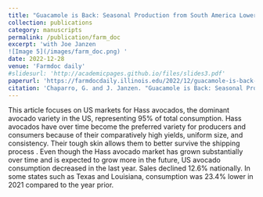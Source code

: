 ```yaml
---
title: "Guacamole is Back: Seasonal Production from South America Lowered Avocado Prices"
collection: publications
category: manuscripts
permalink: /publication/farm_doc
excerpt: 'with Joe Janzen
![Image 5](/images/farm_doc.png) '
date: 2022-12-28
venue: 'Farmdoc daily'
#slidesurl: 'http://academicpages.github.io/files/slides3.pdf'
paperurl: 'https://farmdocdaily.illinois.edu/2022/12/guacamole-is-back-seasonal-production-from-south-america-lowered-avocado-prices.html'
citation: 'Chaparro, G. and J. Janzen. "Guacamole is Back: Seasonal Production from South America Lowered Avocado Prices." farmdoc daily (12):196, Department of Agricultural and Consumer Economics, University of Illinois at Urbana-Champaign, December 28, 2022.'
---
```


This article focuses on US markets for Hass avocados, the dominant avocado variety in the US, representing 95% of total consumption. Hass avocados have over time become the preferred variety for producers and consumers because of their comparatively high yields, uniform size, and consistency. Their tough skin allows them to better survive the shipping process . Even though the Hass avocado market has grown substantially over time and is expected to grow more in the future, US avocado consumption decreased in the last year. Sales declined 12.6% nationally. In some states such as Texas and Louisiana, consumption was 23.4% lower in 2021 compared to the year prior.
